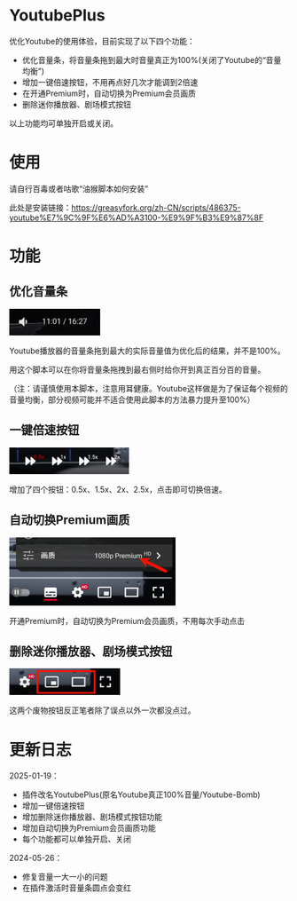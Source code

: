 # YoutubePlus

优化Youtube的使用体验，目前实现了以下四个功能：
- 优化音量条，将音量条拖到最大时音量真正为100%(关闭了Youtube的“音量均衡”)
- 增加一键倍速按钮，不用再点好几次才能调到2倍速
- 在开通Premium时，自动切换为Premium会员画质
- 删除迷你播放器、剧场模式按钮

以上功能均可单独开启或关闭。

# 使用

请自行百毒或者咕歌“油猴脚本如何安装”

此处是安装链接：https://greasyfork.org/zh-CN/scripts/486375-youtube%E7%9C%9F%E6%AD%A3100-%E9%9F%B3%E9%87%8F

# 功能
## 优化音量条
<img src="imgs/maxVolume.gif" alt="优化音量条" height="48">

Youtube播放器的音量条拖到最大的实际音量值为优化后的结果，并不是100%。

用这个脚本可以在你将音量条拖拽到最右侧时给你开到真正百分百的音量。

（注：请谨慎使用本脚本，注意用耳健康。Youtube这样做是为了保证每个视频的音量均衡，部分视频可能并不适合使用此脚本的方法暴力提升至100%）

## 一键倍速按钮
<img src="imgs/speedButton.gif" alt="一键倍速按钮" height="48">

增加了四个按钮：0.5x、1.5x、2x、2.5x，点击即可切换倍速。

## 自动切换Premium画质
<img src="imgs/premiumQuality.webp" alt="自动切换Premium画质" width="300">

开通Premium时，自动切换为Premium会员画质，不用每次手动点击

## 删除迷你播放器、剧场模式按钮
<img src="imgs/removePiP.webp" alt="删除迷你播放器、剧场模式按钮" height="48">

这两个废物按钮反正笔者除了误点以外一次都没点过。

# 更新日志
2025-01-19：
- 插件改名YoutubePlus(原名Youtube真正100%音量/Youtube-Bomb)
- 增加一键倍速按钮
- 增加删除迷你播放器、剧场模式按钮功能
- 增加自动切换为Premium会员画质功能
- 每个功能都可以单独开启、关闭

2024-05-26：
- 修复音量一大一小的问题
- 在插件激活时音量条圆点会变红